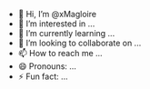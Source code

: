 - 👋 Hi, I’m @xMagloire
- 👀 I’m interested in ...
- 🌱 I’m currently learning ...
- 💞️ I’m looking to collaborate on ...
- 📫 How to reach me ...
- 😄 Pronouns: ...
- ⚡ Fun fact: ...

<!---
xMagloire/xMagloire is a ✨ special ✨ repository because its `README.md` (this file) appears on your GitHub profile.
You can click the Preview link to take a look at your changes.
--->
